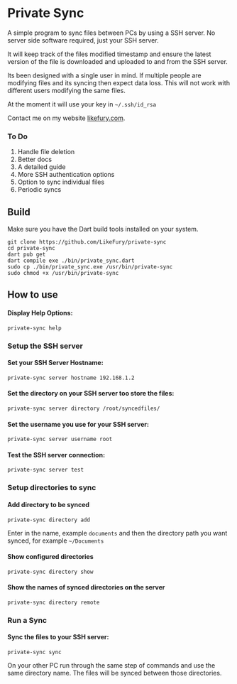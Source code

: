 # Private Sync

A simple program to sync files between PCs by using a SSH server. No server side software required, just your SSH server.

It will keep track of the files modified timestamp and ensure the latest version of the file is downloaded and uploaded to and from the SSH server.

Its been designed with a single user in mind. If multiple people are modifying files and its syncing then expect data loss. This will not work with different users modifying the same files.

At the moment it will use your key in `~/.ssh/id_rsa`

Contact me on my website [likefury.com](https://likefury.com).

### To Do
1. Handle file deletion
2. Better docs
3. A detailed guide
4. More SSH authentication options
5. Option to sync individual files
6. Periodic syncs

## Build

Make sure you have the Dart build tools installed on your system.

````
git clone https://github.com/LikeFury/private-sync
cd private-sync
dart pub get
dart compile exe ./bin/private_sync.dart
sudo cp ./bin/private_sync.exe /usr/bin/private-sync
sudo chmod +x /usr/bin/private-sync
````

## How to use

#### Display Help Options:
```
private-sync help
```

### Setup the SSH server
#### Set your SSH Server Hostname:
```
private-sync server hostname 192.168.1.2
```

#### Set the directory on your SSH server too store the files:
```
private-sync server directory /root/syncedfiles/
```

#### Set the username you use for your SSH server:
```
private-sync server username root
```

#### Test the SSH server connection:
```
private-sync server test
```

### Setup directories to sync

#### Add directory to be synced
```
private-sync directory add
```
Enter in the name, example `documents` and then the directory path you want synced, for example `~/Documents`


#### Show configured directories
```
private-sync directory show
```

#### Show the names of synced directories on the server
```
private-sync directory remote
```

### Run a Sync

#### Sync the files to your SSH server:
```
private-sync sync
```

On your other PC run through the same step of commands and use the same directory name. The files will be synced between those directories.

